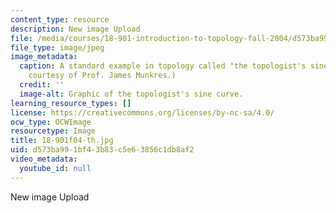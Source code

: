 ```yaml
---
content_type: resource
description: New image Upload
file: /media/courses/18-901-introduction-to-topology-fall-2004/d573ba991bf43b83c5e63856c1db8af2_18-901f04-th.jpg
file_type: image/jpeg
image_metadata:
  caption: A standard example in topology called "the topologist's sine curve." (Image
    courtesy of Prof. James Munkres.)
  credit: ''
  image-alt: Graphic of the topologist's sine curve.
learning_resource_types: []
license: https://creativecommons.org/licenses/by-nc-sa/4.0/
ocw_type: OCWImage
resourcetype: Image
title: 18-901f04-th.jpg
uid: d573ba99-1bf4-3b83-c5e6-3856c1db8af2
video_metadata:
  youtube_id: null
---
```

New image Upload